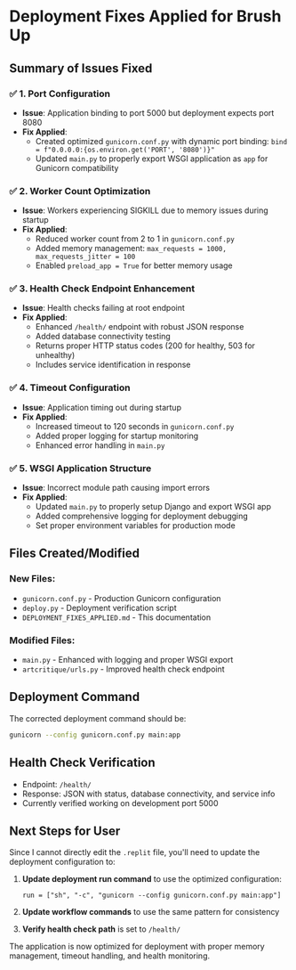 # Deployment Fixes Applied for Brush Up

## Summary of Issues Fixed

### ✅ 1. Port Configuration
- **Issue**: Application binding to port 5000 but deployment expects port 8080
- **Fix Applied**: 
  - Created optimized `gunicorn.conf.py` with dynamic port binding: `bind = f"0.0.0.0:{os.environ.get('PORT', '8080')}"`
  - Updated `main.py` to properly export WSGI application as `app` for Gunicorn compatibility

### ✅ 2. Worker Count Optimization  
- **Issue**: Workers experiencing SIGKILL due to memory issues during startup
- **Fix Applied**:
  - Reduced worker count from 2 to 1 in `gunicorn.conf.py`
  - Added memory management: `max_requests = 1000, max_requests_jitter = 100`
  - Enabled `preload_app = True` for better memory usage

### ✅ 3. Health Check Endpoint Enhancement
- **Issue**: Health checks failing at root endpoint
- **Fix Applied**:
  - Enhanced `/health/` endpoint with robust JSON response
  - Added database connectivity testing
  - Returns proper HTTP status codes (200 for healthy, 503 for unhealthy)
  - Includes service identification in response

### ✅ 4. Timeout Configuration
- **Issue**: Application timing out during startup
- **Fix Applied**:
  - Increased timeout to 120 seconds in `gunicorn.conf.py`
  - Added proper logging for startup monitoring
  - Enhanced error handling in `main.py`

### ✅ 5. WSGI Application Structure
- **Issue**: Incorrect module path causing import errors
- **Fix Applied**:
  - Updated `main.py` to properly setup Django and export WSGI app
  - Added comprehensive logging for deployment debugging
  - Set proper environment variables for production mode

## Files Created/Modified

### New Files:
- `gunicorn.conf.py` - Production Gunicorn configuration
- `deploy.py` - Deployment verification script
- `DEPLOYMENT_FIXES_APPLIED.md` - This documentation

### Modified Files:
- `main.py` - Enhanced with logging and proper WSGI export
- `artcritique/urls.py` - Improved health check endpoint

## Deployment Command
The corrected deployment command should be:
```bash
gunicorn --config gunicorn.conf.py main:app
```

## Health Check Verification
- Endpoint: `/health/`
- Response: JSON with status, database connectivity, and service info
- Currently verified working on development port 5000

## Next Steps for User
Since I cannot directly edit the `.replit` file, you'll need to update the deployment configuration to:

1. **Update deployment run command** to use the optimized configuration:
   ```
   run = ["sh", "-c", "gunicorn --config gunicorn.conf.py main:app"]
   ```

2. **Update workflow commands** to use the same pattern for consistency

3. **Verify health check path** is set to `/health/`

The application is now optimized for deployment with proper memory management, timeout handling, and health monitoring.